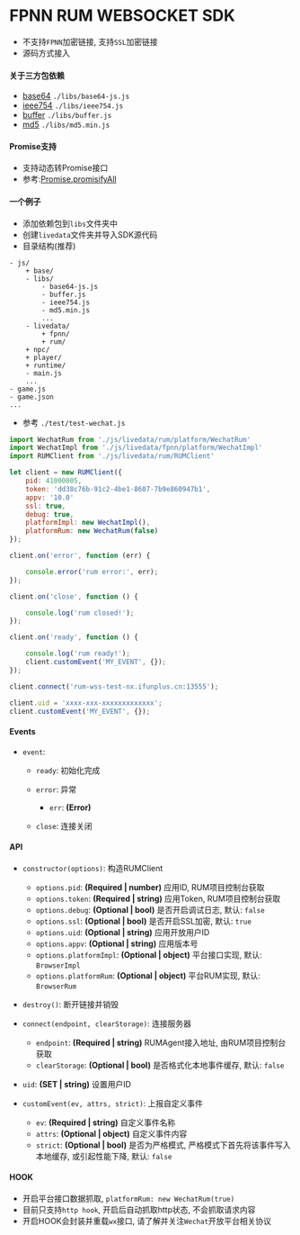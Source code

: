 # FPNN RUM WEBSOCKET SDK #

* 不支持`FPNN`加密链接, 支持`SSL`加密链接
* 源码方式接入

#### 关于三方包依赖 ####
* [base64](https://github.com/dankogai/js-base64) `./libs/base64-js.js`
* [ieee754](https://github.com/feross/ieee754) `./libs/ieee754.js`
* [buffer](https://github.com/feross/buffer) `./libs/buffer.js`
* [md5](https://github.com/emn178/js-md5) `./libs/md5.min.js`

#### Promise支持 ####
* 支持动态转Promise接口
* 参考:[Promise.promisifyAll](http://bluebirdjs.com/docs/api/promise.promisifyall.html)

#### 一个例子 ####
* 添加依赖包到`libs`文件夹中
* 创建`livedata`文件夹并导入SDK源代码
* 目录结构(推荐) 
```
- js/
    + base/
    - libs/
        - base64-js.js
        - buffer.js
        - ieee754.js
        - md5.min.js
        ...
    - livedata/
        + fpnn/
        + rum/
    + npc/
    + player/
    + runtime/
    - main.js
    ...
- game.js
- game.json
...
```

* 参考 `./test/test-wechat.js`
```javascript
import WechatRum from './js/livedata/rum/platform/WechatRum'
import WechatImpl from './js/livedata/fpnn/platform/WechatImpl'
import RUMClient from './js/livedata/rum/RUMClient'

let client = new RUMClient({
    pid: 41000005,
    token: 'dd38c76b-91c2-4be1-8607-7b9e860947b1',
    appv: '10.0'
    ssl: true,
    debug: true,
    platformImpl: new WechatImpl(),
    platformRum: new WechatRum(false)
});

client.on('error', function (err) {

    console.error('rum error:', err);
});

client.on('close', function () {

    console.log('rum closed!');
});

client.on('ready', function () {

    console.log('rum ready!');
    client.customEvent('MY_EVENT', {});
});

client.connect('rum-wss-test-nx.ifunplus.cn:13555');

client.uid = 'xxxx-xxx-xxxxxxxxxxxxx';
client.customEvent('MY_EVENT', {});
```

#### Events ####
* `event`:
    * `ready`: 初始化完成 

    * `error`: 异常
        * `err`: **(Error)**

    * `close`: 连接关闭

#### API ####
* `constructor(options)`: 构造RUMClient
    * `options.pid`: **(Required | number)** 应用ID, RUM项目控制台获取
    * `options.token`: **(Required | string)** 应用Token, RUM项目控制台获取
    * `options.debug`: **(Optional | bool)** 是否开启调试日志, 默认: `false`
    * `options.ssl`: **(Optional | bool)** 是否开启SSL加密, 默认: `true`
    * `options.uid`: **(Optional | string)** 应用开放用户ID 
    * `options.appv`: **(Optional | string)** 应用版本号
    * `options.platformImpl`: **(Optional | object)** 平台接口实现, 默认: `BrowserImpl`
    * `options.platformRum`: **(Optional | object)** 平台RUM实现, 默认: `BrowserRum`

* `destroy()`: 断开链接并销毁 

* `connect(endpoint, clearStorage)`: 连接服务器
    * `endpoint`: **(Required | string)** RUMAgent接入地址, 由RUM项目控制台获取
    * `clearStorage`: **(Optional | bool)** 是否格式化本地事件缓存, 默认: `false`

* `uid`: **(SET | string)** 设置用户ID

* `customEvent(ev, attrs, strict)`: 上报自定义事件 
    * `ev`: **(Required | string)** 自定义事件名称
    * `attrs`: **(Optional | object)** 自定义事件内容
    * `strict`: **(Optional | bool)** 是否为严格模式, 严格模式下首先将该事件写入本地缓存, 或引起性能下降, 默认: `false`

#### HOOK ####
* 开启平台接口数据抓取, `platformRum: new WechatRum(true)`
* 目前只支持`http hook`, 开启后自动抓取http状态, 不会抓取请求内容
* 开启HOOK会封装并重载`wx`接口, 请了解并关注`Wechat`开放平台相关协议
